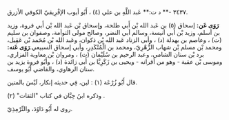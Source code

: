 ٣٤٣٧ -** د ت:** عَبد اللَّهِ بن علي (٤) ، أَبُو أيوب الإفْرِيقيّ الكوفي الأزرق.

**رَوَى عَن:** إسحاق (٥) بن عَبد الله بْن أَبي طلحة، وإسحاق بْن عَبد الله بْن أَبي فروة، وزيد بن أسلم، وزيد بْن أَبي أنيسة، وسالم أبي النضر، وصالح مولى التوأمة، وصفوان بن سليم (ت) ، وعاصم بن بهدلة (د) ، وأبي الزناد عَبد الله بْن ذكوان، وعَبد الله بْن مُحَمد بْن عَقِيل، ومحمد بْن مسلم بْن شهاب الزُّهْرِيّ، ومحمد بن الْمُنْكَدِرِ، وأبي إسحاق السبيعي.**رَوَى عَنه:** برد بْن سنان الشامي، وعبد الرحيم بن سُلَيْمان (ت) ، ومروان بْن معاوية الفزاري، وموسى بْن عقبة - وهو من أقرانه - ويحيى بن زَكَرِيَّا بن أَبي زائدة (د) ، وأَبُو فروة يزيد بن سنان الرهاوي، والقاضي أَبُو يوسف.

قال أَبُو زُرْعَة (١) : لين، فِي حديثه إنكار، لَيْسَ بالمتين.

وذكره ابنُ حِبَّان في كتاب "الثقات" (٢) .

روى له أَبُو دَاوُدَ، والتِّرْمِذِيّ.